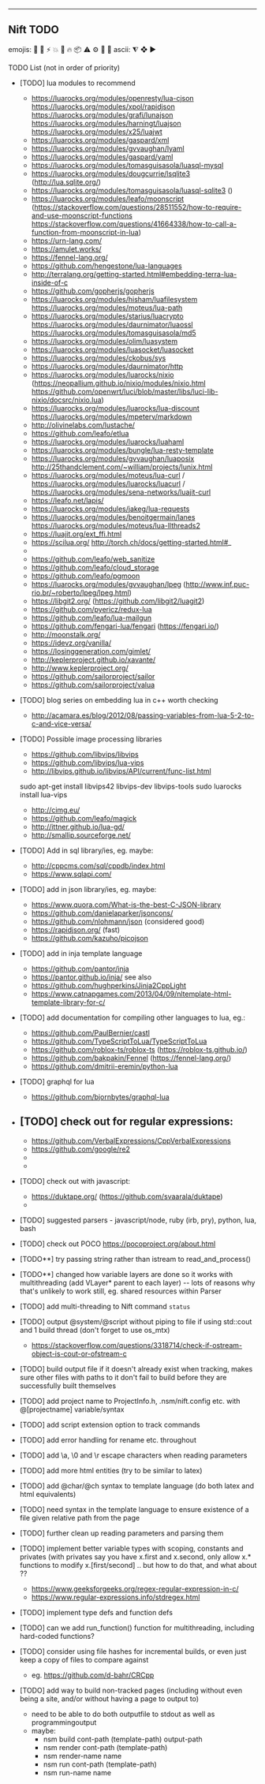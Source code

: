 ---------
Nift TODO 
---------

emojis: 🌈 🦄 ⚡ 💥 📂 🔥 📦 ⚠️ ⚙️ 🐰 🦡
 ascii: ⧨ ❖ ▶

TODO List (not in order of priority)
* [TODO] lua modules to recommend
	- https://luarocks.org/modules/openresty/lua-cjson https://luarocks.org/modules/xpol/rapidjson https://luarocks.org/modules/grafi/lunajson https://luarocks.org/modules/harningt/luajson https://luarocks.org/modules/x25/luajwt
	- https://luarocks.org/modules/gaspard/xml
	- https://luarocks.org/modules/gvvaughan/lyaml
	- https://luarocks.org/modules/gaspard/yaml
	- https://luarocks.org/modules/tomasguisasola/luasql-mysql 
	- https://luarocks.org/modules/dougcurrie/lsqlite3 (http://lua.sqlite.org/)
	- https://luarocks.org/modules/tomasguisasola/luasql-sqlite3 ()
	- https://luarocks.org/modules/leafo/moonscript (https://stackoverflow.com/questions/28511552/how-to-require-and-use-moonscript-functions https://stackoverflow.com/questions/41664338/how-to-call-a-function-from-moonscript-in-lua)
	- https://urn-lang.com/ 
	- https://amulet.works/
	- https://fennel-lang.org/
	- https://github.com/hengestone/lua-languages
	- http://terralang.org/getting-started.html#embedding-terra-lua-inside-of-c
	- https://github.com/gopherjs/gopherjs
	- https://luarocks.org/modules/hisham/luafilesystem https://luarocks.org/modules/moteus/lua-path
	- https://luarocks.org/modules/starius/luacrypto https://luarocks.org/modules/daurnimator/luaossl https://luarocks.org/modules/tomasguisasola/md5
	- https://luarocks.org/modules/olim/luasystem
	- https://luarocks.org/modules/luasocket/luasocket
	- https://luarocks.org/modules/ckobus/sys
	- https://luarocks.org/modules/daurnimator/http
	- https://luarocks.org/modules/luarocks/nixio (https://neopallium.github.io/nixio/modules/nixio.html https://github.com/openwrt/luci/blob/master/libs/luci-lib-nixio/docsrc/nixio.lua)
	- https://luarocks.org/modules/luarocks/lua-discount https://luarocks.org/modules/mpeterv/markdown
	- http://olivinelabs.com/lustache/
	- https://github.com/leafo/etlua
	- https://luarocks.org/modules/luarocks/luahaml
	- https://luarocks.org/modules/bungle/lua-resty-template
	- https://luarocks.org/modules/gvvaughan/luaposix http://25thandclement.com/~william/projects/lunix.html
	- https://luarocks.org/modules/moteus/lua-curl / https://luarocks.org/modules/luarocks/luacurl / https://luarocks.org/modules/sena-networks/luajit-curl 
	- https://leafo.net/lapis/
	- https://luarocks.org/modules/jakeg/lua-requests
	- https://luarocks.org/modules/benoitgermain/lanes https://luarocks.org/modules/moteus/lua-llthreads2
	- https://luajit.org/ext_ffi.html
	- https://scilua.org/ http://torch.ch/docs/getting-started.html#_ 
	- 
	- https://github.com/leafo/web_sanitize
	- https://github.com/leafo/cloud_storage
	- https://github.com/leafo/pgmoon
	- https://luarocks.org/modules/gvvaughan/lpeg (http://www.inf.puc-rio.br/~roberto/lpeg/lpeg.html)
	- https://libgit2.org/ (https://github.com/libgit2/luagit2)
	- https://github.com/pyericz/redux-lua
	- https://github.com/leafo/lua-mailgun
	- https://github.com/fengari-lua/fengari (https://fengari.io/)
	- http://moonstalk.org/
	- https://idevz.org/vanilla/
	- https://losinggeneration.com/gimlet/
	- http://keplerproject.github.io/xavante/
	- http://www.keplerproject.org/
	- https://github.com/sailorproject/sailor
	- https://github.com/sailorproject/valua


* [TODO] blog series on embedding lua in c++ worth checking
	- http://acamara.es/blog/2012/08/passing-variables-from-lua-5-2-to-c-and-vice-versa/

* [TODO] Possible image processing libraries
	- https://github.com/libvips/libvips
	- https://github.com/libvips/lua-vips
	- http://libvips.github.io/libvips/API/current/func-list.html


	sudo apt-get install libvips42 libvips-dev libvips-tools
	sudo luarocks install lua-vips

	- http://cimg.eu/
	- https://github.com/leafo/magick
	- http://ittner.github.io/lua-gd/
	- http://smallip.sourceforge.net/


* [TODO] Add in sql library/ies, eg. maybe:
	- http://cppcms.com/sql/cppdb/index.html
	- https://www.sqlapi.com/

* [TODO] add in json library/ies, eg. maybe:
	- https://www.quora.com/What-is-the-best-C-JSON-library
	- https://github.com/danielaparker/jsoncons/
	- https://github.com/nlohmann/json (considered good)
	- https://rapidjson.org/ (fast)
	- https://github.com/kazuho/picojson

* [TODO] add in inja template language
	- https://github.com/pantor/inja
	- https://pantor.github.io/inja/
see also
	- https://github.com/hughperkins/Jinja2CppLight
	- https://www.catnapgames.com/2013/04/09/nltemplate-html-template-library-for-c/

* [TODO] add documentation for compiling other languages to lua, eg.:
	- https://github.com/PaulBernier/castl
	- https://github.com/TypeScriptToLua/TypeScriptToLua
	- https://github.com/roblox-ts/roblox-ts (https://roblox-ts.github.io/)
	- https://github.com/bakpakin/Fennel (https://fennel-lang.org/)
	- https://github.com/dmitrii-eremin/python-lua

* [TODO] graphql for lua
	- https://github.com/bjornbytes/graphql-lua

* [TODO] check out for regular expressions:
	- 
	- https://github.com/VerbalExpressions/CppVerbalExpressions
	- https://github.com/google/re2
	-
	-

* [TODO] check out with javascript:
	- https://duktape.org/ (https://github.com/svaarala/duktape)
	-

* [TODO] suggested parsers - javascript/node, ruby (irb, pry), python, lua, bash

* [TODO] check out POCO https://pocoproject.org/about.html

* [TODO**] try passing string rather than istream to read_and_process()
* [TODO**] changed how variable layers are done so it works with multithreading (add VLayer* parent to each layer)
		-- lots of reasons why that's unlikely to work still, eg. shared resources within Parser


* [TODO] add multi-threading to Nift command `status`

* [TODO] output @system/@script without piping to file if using std::cout and 1 build thread (don't forget to use os_mtx)
	- https://stackoverflow.com/questions/3318714/check-if-ostream-object-is-cout-or-ofstream-c

* [TODO] build output file if it doesn't already exist when tracking, makes sure other files with paths to it don't fail to build before they are successfully built themselves

* [TODO] add project name to ProjectInfo.h, .nsm/nift.config etc. with @[projectname] variable/syntax

* [TODO] add script extension option to track commands

* [TODO] add error handling for rename etc. throughout

* [TODO] add \a, \0 and \r escape characters when reading parameters
* [TODO] add more html entities (try to be similar to latex)
* [TODO] add @char/@ch syntax to template language (do both latex and html equivalents)

* [TODO] need syntax in the template language to ensure existence of a file given relative path from the page
* [TODO] further clean up reading parameters and parsing them
* [TODO] implement better variable types with scoping, constants and privates (with privates say you have x.first and x.second, only allow x.* functions to modify x.[first/second] .. but how to do that, and what about ??
	- https://www.geeksforgeeks.org/regex-regular-expression-in-c/
	- https://www.regular-expressions.info/stdregex.html
* [TODO] implement type defs and function defs
* [TODO] can we add run_function() function for multithreading, including hard-coded functions?

* [TODO] consider using file hashes for incremental builds, or even just keep a copy of files to compare against
	- eg. https://github.com/d-bahr/CRCpp

* [TODO] add way to build non-tracked pages (including without even being a site, and/or without having a page to output to)
	- need to be able to do both outputfile to stdout as well as programmingoutput
	- maybe:
		- nsm build cont-path (template-path) output-path
		- nsm render cont-path (template-path)
		- nsm render-name name
		- nsm run cont-path (template-path)
		- nsm run-name name
